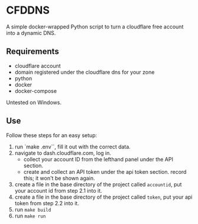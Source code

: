 # CFDDNS

A simple docker-wrapped Python script to turn a cloudflare free account into a dynamic DNS.

## Requirements
- cloudflare account
- domain registered under the cloudflare dns for your zone
- python
- docker
- docker-compose

Untested on Windows.

## Use

Follow these steps for an easy setup:
1. run `make .env``, fill it out with the correct data.
2. navigate to dash.cloudflare.com, log in.
    - collect your account ID from the lefthand panel under the API section.
    - create and collect an API token under the api token section. record this; it won't be shown again.
3. create a file in the base directory of the project called `accountid`, put your account id from step 2.1 into it.
4. create a file in the base directory of the project called `token`, put your api token from step 2.2 into it.
5. run `make build`
6. run `make run`
